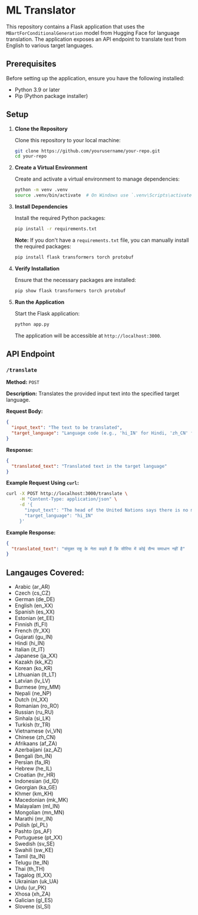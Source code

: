 # ML Translator

This repository contains a Flask application that uses the `MBartForConditionalGeneration` model from Hugging Face for language translation. The application exposes an API endpoint to translate text from English to various target languages.

## Prerequisites

Before setting up the application, ensure you have the following installed:

- Python 3.9 or later
- Pip (Python package installer)

## Setup

1. **Clone the Repository**

   Clone this repository to your local machine:

   ```bash
   git clone https://github.com/yourusername/your-repo.git
   cd your-repo
   ```

2. **Create a Virtual Environment**

   Create and activate a virtual environment to manage dependencies:

   ```bash
   python -m venv .venv
   source .venv/bin/activate  # On Windows use `.venv\Scripts\activate`
   ```

3. **Install Dependencies**

   Install the required Python packages:

   ```bash
   pip install -r requirements.txt
   ```

   **Note:** If you don't have a `requirements.txt` file, you can manually install the required packages:

   ```bash
   pip install flask transformers torch protobuf
   ```

4. **Verify Installation**

   Ensure that the necessary packages are installed:

   ```bash
   pip show flask transformers torch protobuf
   ```

5. **Run the Application**

   Start the Flask application:

   ```bash
   python app.py
   ```

   The application will be accessible at `http://localhost:3000`.

## API Endpoint

### `/translate`

**Method:** `POST`

**Description:** Translates the provided input text into the specified target language.

**Request Body:**

```json
{
  "input_text": "The text to be translated",
  "target_language": "Language code (e.g., 'hi_IN' for Hindi, 'zh_CN' for Chinese)"
}
```

**Response:**

```json
{
  "translated_text": "Translated text in the target language"
}
```

**Example Request Using `curl`:**

```bash
curl -X POST http://localhost:3000/translate \
     -H "Content-Type: application/json" \
     -d '{
       "input_text": "The head of the United Nations says there is no military solution in Syria",
       "target_language": "hi_IN"
     }'
```

**Example Response:**

```json
{
  "translated_text": "संयुक्त राष्ट्र के नेता कहते हैं कि सीरिया में कोई सैन्य समाधान नहीं है"
}
```

## Langauges Covered:

- Arabic (ar_AR)
- Czech (cs_CZ)
- German (de_DE)
- English (en_XX)
- Spanish (es_XX)
- Estonian (et_EE)
- Finnish (fi_FI)
- French (fr_XX)
- Gujarati (gu_IN)
- Hindi (hi_IN)
- Italian (it_IT)
- Japanese (ja_XX)
- Kazakh (kk_KZ)
- Korean (ko_KR)
- Lithuanian (lt_LT)
- Latvian (lv_LV)
- Burmese (my_MM)
- Nepali (ne_NP)
- Dutch (nl_XX)
- Romanian (ro_RO)
- Russian (ru_RU)
- Sinhala (si_LK)
- Turkish (tr_TR)
- Vietnamese (vi_VN)
- Chinese (zh_CN)
- Afrikaans (af_ZA)
- Azerbaijani (az_AZ)
- Bengali (bn_IN)
- Persian (fa_IR)
- Hebrew (he_IL)
- Croatian (hr_HR)
- Indonesian (id_ID)
- Georgian (ka_GE)
- Khmer (km_KH)
- Macedonian (mk_MK)
- Malayalam (ml_IN)
- Mongolian (mn_MN)
- Marathi (mr_IN)
- Polish (pl_PL)
- Pashto (ps_AF)
- Portuguese (pt_XX)
- Swedish (sv_SE)
- Swahili (sw_KE)
- Tamil (ta_IN)
- Telugu (te_IN)
- Thai (th_TH)
- Tagalog (tl_XX)
- Ukrainian (uk_UA)
- Urdu (ur_PK)
- Xhosa (xh_ZA)
- Galician (gl_ES)
- Slovene (sl_SI)
